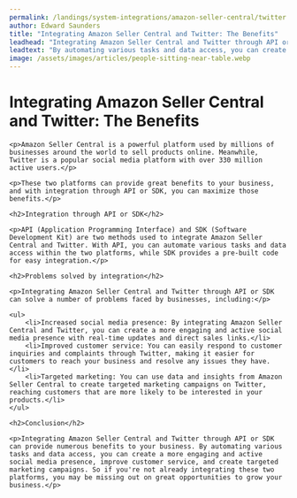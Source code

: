 ```yaml
---
permalink: /landings/system-integrations/amazon-seller-central/twitter
author: Edward Saunders
title: "Integrating Amazon Seller Central and Twitter: The Benefits"
leadhead: "Integrating Amazon Seller Central and Twitter through API or SDK can provide numerous benefits to your business"
leadtext: "By automating various tasks and data access, you can create a more engaging and active social media presence, improve customer service, and create targeted marketing campaigns. So if you're not already integrating these two platforms, you may be missing out on great opportunities to grow your business."
image: /assets/images/articles/people-sitting-near-table.webp
---
```

<div class="arttext">    <h1>Integrating Amazon Seller Central and Twitter: The Benefits</h1>

    <p>Amazon Seller Central is a powerful platform used by millions of businesses around the world to sell products online. Meanwhile, Twitter is a popular social media platform with over 330 million active users.</p>

    <p>These two platforms can provide great benefits to your business, and with integration through API or SDK, you can maximize those benefits.</p>

    <h2>Integration through API or SDK</h2>

    <p>API (Application Programming Interface) and SDK (Software Development Kit) are two methods used to integrate Amazon Seller Central and Twitter. With API, you can automate various tasks and data access within the two platforms, while SDK provides a pre-built code for easy integration.</p>

    <h2>Problems solved by integration</h2>

    <p>Integrating Amazon Seller Central and Twitter through API or SDK can solve a number of problems faced by businesses, including:</p>

    <ul>
        <li>Increased social media presence: By integrating Amazon Seller Central and Twitter, you can create a more engaging and active social media presence with real-time updates and direct sales links.</li>
        <li>Improved customer service: You can easily respond to customer inquiries and complaints through Twitter, making it easier for customers to reach your business and resolve any issues they have.</li>
        <li>Targeted marketing: You can use data and insights from Amazon Seller Central to create targeted marketing campaigns on Twitter, reaching customers that are more likely to be interested in your products.</li>
    </ul>

    <h2>Conclusion</h2>

    <p>Integrating Amazon Seller Central and Twitter through API or SDK can provide numerous benefits to your business. By automating various tasks and data access, you can create a more engaging and active social media presence, improve customer service, and create targeted marketing campaigns. So if you're not already integrating these two platforms, you may be missing out on great opportunities to grow your business.</p>
</div>
